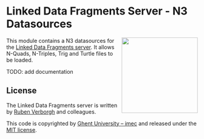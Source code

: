 # Linked Data Fragments Server - N3 Datasources
<img src="http://linkeddatafragments.org/images/logo.svg" width="200" align="right" alt="" />

This module contains a N3 datasources for the [Linked Data Fragments server](https://github.com/LinkedDataFragments/Server.js).
It allows N-Quads, N-Triples, Trig and Turtle files to be loaded.

TODO: add documentation

## License
The Linked Data Fragments server is written by [Ruben Verborgh](http://ruben.verborgh.org/) and colleagues.

This code is copyrighted by [Ghent University – imec](http://idlab.ugent.be/)
and released under the [MIT license](http://opensource.org/licenses/MIT).
